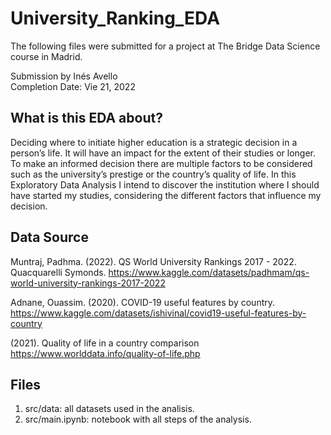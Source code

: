 # University_Ranking_EDA

The following files were submitted for a project at The Bridge Data Science course in Madrid.

Submission by Inés Avello                                               
Completion Date: Vie 21, 2022

## What is this EDA about?

Deciding where to initiate higher education is a strategic decision in a person’s life. It will have an impact for the extent of their studies or longer.  To make an informed decision there are multiple factors to be considered such as the university’s prestige or the country’s quality of life. In this Exploratory Data Analysis I intend to discover the institution where I should have started my studies, considering the different factors that influence my decision.

## Data Source

Muntraj, Padhma. (2022). QS World University Rankings 2017 - 2022. Quacquarelli Symonds.
https://www.kaggle.com/datasets/padhmam/qs-world-university-rankings-2017-2022

Adnane, Ouassim. (2020). COVID-19 useful features by country.                                    
https://www.kaggle.com/datasets/ishivinal/covid19-useful-features-by-country

(2021). Quality of life in a country comparison                                                  
https://www.worlddata.info/quality-of-life.php

## Files

1. src/data: all datasets used in the analisis.
2. src/main.ipynb: notebook with all steps of the analysis. 

